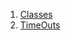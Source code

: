 

1. [Classes](file-___home_harshil_Desktop_open-source_palisadoes_talawa_lib_constants_timeout/#classes)
2. [TimeOuts](file-___home_harshil_Desktop_open-source_palisadoes_talawa_lib_constants_timeout/TimeOuts-class.html)
